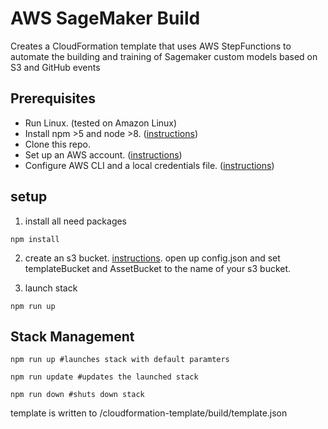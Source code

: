 # AWS SageMaker Build
Creates a CloudFormation template that uses AWS StepFunctions to automate the building and training of Sagemaker custom models based on S3 and GitHub events

## Prerequisites

- Run Linux. (tested on Amazon Linux)
- Install npm >5 and node >8. ([instructions](https://nodejs.org/en/download/))
- Clone this repo.
- Set up an AWS account. ([instructions](https://AWS.amazon.com/free/?sc_channel=PS&sc_campaign=acquisition_US&sc_publisher=google&sc_medium=cloud_computing_b&sc_content=AWS_account_bmm_control_q32016&sc_detail=%2BAWS%20%2Baccount&sc_category=cloud_computing&sc_segment=102882724242&sc_matchtype=b&sc_country=US&s_kwcid=AL!4422!3!102882724242!b!!g!!%2BAWS%20%2Baccount&ef_id=WS3s1AAAAJur-Oj2:20170825145941:s))
- Configure AWS CLI and a local credentials file. ([instructions](http://docs.AWS.amazon.com/cli/latest/userguide/cli-chap-welcome.html))  

## setup

1. install all need packages
```shell
npm install
```

2. create an s3 bucket. [instructions](https://docs.aws.amazon.com/AmazonS3/latest/dev/create-bucket-get-location-example.html). open up config.json and set templateBucket  and AssetBucket to the name of your s3 bucket.

3. launch stack
```shell
npm run up
```

## Stack Management
```shell
npm run up #launches stack with default paramters
```
```shell
npm run update #updates the launched stack
```
```shell
npm run down #shuts down stack
```

template is written to /cloudformation-template/build/template.json

